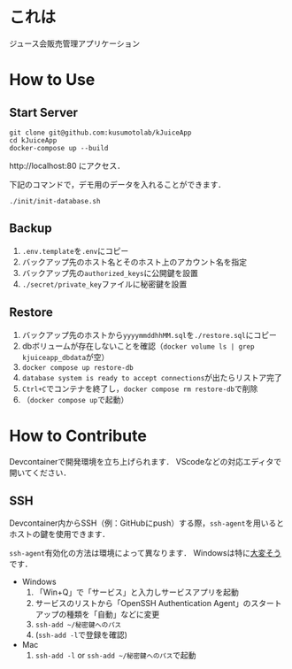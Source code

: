 # これは
ジュース会販売管理アプリケーション

# How to Use
## Start Server
```
git clone git@github.com:kusumotolab/kJuiceApp
cd kJuiceApp
docker-compose up --build
```
http://localhost:80 にアクセス．

下記のコマンドで，デモ用のデータを入れることができます．
```
./init/init-database.sh
```

## Backup
1. `.env.template`を`.env`にコピー
2. バックアップ先のホスト名とそのホスト上のアカウント名を指定
3. バックアップ先の`authorized_keys`に公開鍵を設置
4. `./secret/private_key`ファイルに秘密鍵を設置

## Restore
1. バックアップ先のホストから`yyyymmddhhMM.sql`を`./restore.sql`にコピー
2. dbボリュームが存在しないことを確認（`docker volume ls | grep kjuiceapp_dbdata`が空）
3. `docker compose up restore-db`
4. `database system is ready to accept connections`が出たらリストア完了
5. `Ctrl+C`でコンテナを終了し，`docker compose rm restore-db`で削除
5. （`docker compose up`で起動）

# How to Contribute
Devcontainerで開発環境を立ち上げられます．
VScodeなどの対応エディタで開いてください．

## SSH
Devcontainer内からSSH（例：GitHubにpush）する際，`ssh-agent`を用いるとホストの鍵を使用できます．

`ssh-agent`有効化の方法は環境によって異なります．
Windowsは特に[大変そう](https://qiita.com/slotport/items/e1d5a5dbd3aa7c6a2a24)です．
* Windows
    1. 「Win+Q」で「サービス」と入力しサービスアプリを起動
    2. サービスのリストから「OpenSSH Authentication Agent」のスタートアップの種類を「自動」などに変更
    3. `ssh-add ~/秘密鍵へのパス`
    4. (`ssh-add -l`で登録を確認)
* Mac
    1. `ssh-add -l` or `ssh-add ~/秘密鍵へのパス`で起動
